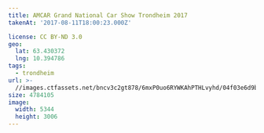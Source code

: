 ```yaml
---
title: AMCAR Grand National Car Show Trondheim 2017
takenAt: '2017-08-11T18:00:23.000Z'

license: CC BY-ND 3.0
geo:
  lat: 63.430372
  lng: 10.394786
tags:
  - trondheim
url: >-
  //images.ctfassets.net/bncv3c2gt878/6mxP0uo6RYWKAhPTHLvyhd/04f03e6d9b37a31a170121ae10a47381/amcar-grand-national-car-show-trondheim-2017_36370982741_o
size: 4784105
image:
  width: 5344
  height: 3006
---
```

